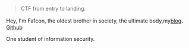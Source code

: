 

> CTF from entry to landing.


Hey, I'm Fa1con, the oldest brother in society, the ultimate body,my[blog](https://fa1conn.github.io)、[Github](http://github.com/fa1conn)

One student of information security.

